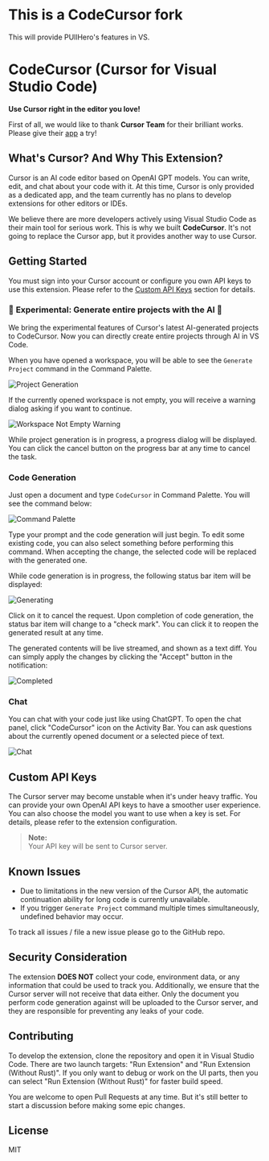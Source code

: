 # This is a CodeCursor fork

This will provide PUllHero's features
in VS.

# CodeCursor (Cursor for Visual Studio Code)

**Use Cursor right in the editor you love!**

First of all, we would like to thank **Cursor Team** for their brilliant works. Please give their [app](https://www.cursor.so) a try!

## What's Cursor? And Why This Extension?

Cursor is an AI code editor based on OpenAI GPT models. You can write, edit, and chat about your code with it. At this time, Cursor is only provided as a dedicated app, and the team currently has no plans to develop extensions for other editors or IDEs.

We believe there are more developers actively using Visual Studio Code as their main tool for serious work. This is why we built **CodeCursor**. It's not going to replace the Cursor app, but it provides another way to use Cursor.

## Getting Started

You must sign into your Cursor account or configure you own API keys to use this extension. Please refer to the [Custom API Keys](#custom-api-keys) section for details.

### 🌟 **Experimental**: Generate entire projects with the AI 🌟

We bring the experimental features of Cursor's latest AI-generated projects to CodeCursor. Now you can directly create entire projects through AI in VS Code.

When you have opened a workspace, you will be able to see the `Generate Project` command in the Command Palette.

![Project Generation](./artworks/project-generation.png)

If the currently opened workspace is not empty, you will receive a warning dialog asking if you want to continue.

![Workspace Not Empty Warning](./artworks/project-continue-warning.png)

While project generation is in progress, a progress dialog will be displayed. You can click the cancel button on the progress bar at any time to cancel the task.

### Code Generation

Just open a document and type `CodeCursor` in Command Palette. You will see the command below:

![Command Palette](./artworks/command-palette.png)

Type your prompt and the code generation will just begin. To edit some existing code, you can also select something before performing this command. When accepting the change, the selected code will be replaced with the generated one.

While code generation is in progress, the following status bar item will be displayed:

![Generating](./artworks/generating.png)

Click on it to cancel the request. Upon completion of code generation, the status bar item will change to a "check mark". You can click it to reopen the generated result at any time.

The generated contents will be live streamed, and shown as a text diff. You can simply apply the changes by clicking the "Accept" button in the notification:

![Completed](./artworks/completed.png)

### Chat

You can chat with your code just like using ChatGPT. To open the chat panel, click "CodeCursor" icon on the Activity Bar. You can ask questions about the currently opened document or a selected piece of text.

![Chat](./artworks/chat.png)

## Custom API Keys

The Cursor server may become unstable when it's under heavy traffic. You can provide your own OpenAI API keys to have a smoother user experience. You can also choose the model you want to use when a key is set. For details, please refer to the extension configuration.

> **Note:**  
> Your API key will be sent to Cursor server.

## Known Issues

-   Due to limitations in the new version of the Cursor API, the automatic continuation ability for long code is currently unavailable.
-   If you trigger `Generate Project` command multiple times simultaneously, undefined behavior may occur.

To track all issues / file a new issue please go to the GitHub repo.

## Security Consideration

The extension **DOES NOT** collect your code, environment data, or any information that could be used to track you. Additionally, we ensure that the Cursor server will not receive that data either. Only the document you perform code generation against will be uploaded to the Cursor server, and they are responsible for preventing any leaks of your code.

## Contributing

To develop the extension, clone the repository and open it in Visual Studio Code. There are two launch targets: "Run Extension" and "Run Extension (Without Rust)". If you only want to debug or work on the UI parts, then you can select "Run Extension (Without Rust)" for faster build speed.

You are welcome to open Pull Requests at any time. But it's still better to start a discussion before making some epic changes.

## License

MIT
